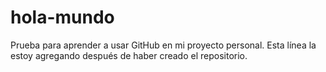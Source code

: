 # hola-mundo
Prueba para aprender a usar GitHub en mi proyecto personal.
Esta línea la estoy agregando después de haber creado el repositorio.
